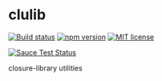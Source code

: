 # clulib

[![Build status](https://img.shields.io/travis/b-strauss/clulib/master.svg)](https://travis-ci.org/b-strauss/clulib)
[![npm version](https://img.shields.io/npm/v/clulib.svg)](https://www.npmjs.com/package/clulib)
[![MIT license](https://img.shields.io/badge/license-MIT_License-yellow.svg)](https://spdx.org/licenses/MIT.html)

[![Sauce Test Status](https://saucelabs.com/browser-matrix/b-strauss.svg)](https://saucelabs.com/u/b-strauss)

closure-library utilities